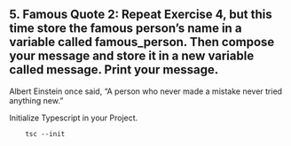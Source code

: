 ## 5. Famous Quote 2: Repeat Exercise 4, but this time store the famous person’s name in a variable called famous_person. Then compose your message and store it in a new variable called message. Print your message.

Albert Einstein once said, “A person who never made a mistake never tried anything new.”

Initialize Typescript in your Project.

        tsc --init

